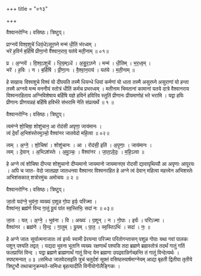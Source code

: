 +++
title = "०१३"

+++


वैश्वानरोग्निः। वसिष्ठः। त्रिष्टुप्।

प्राग्नये॑ विश्व॒शुचे॑ धियं॒धे॑ऽसुर॒घ्ने मन्म॑ धी॒तिं भ॑रध्वम् ।  
भरे॑ ह॒विर्न ब॒र्हिषि॑ प्रीणा॒नो वै॑श्वान॒राय॒ यत॑ये मती॒नाम् ॥ ०१॥

प्र । अ॒ग्नये॑ । वि॒श्व॒ऽशुचे॑ । धि॒य॒म्ऽधे॑ । अ॒सु॒र॒ऽघ्ने । मन्म॑ । धी॒तिम् । भ॒र॒ध्व॒म् ।  
भरे॑ । ह॒विः । न । ब॒र्हिषि॑ । प्री॒णा॒नः । वै॒श्वा॒न॒राय॑ । यत॑ये । म॒ती॒नाम् ॥

हे सखायः विश्वशुचे विश्वं यो दीपयति तस्मै धियन्धे धियां कर्मणां यो धाता तस्मै असुरघ्ने असुराणां यो हन्ता तस्मै अग्नये मन्म मननीयं स्तोत्रं धीतिं कर्मच प्रभरध्वम् । मतीनाम भिमतानां कामानां यतये दात्रे वैश्वानराय विश्वनरहिताय अग्निविशेषाय बर्हिषि यज्ञे हविर्न हविरिव स्तुतिं प्रीणानः प्रीयमाणोहं भरे भरामि । यद्वा हविः प्रीणानः प्रीणयन्नहं बर्हिषि हविर्भरे संभरामि नेति संप्रत्यर्थे ॥ १ ॥

वैश्वानरोग्निः। वसिष्ठः। त्रिष्टुप्।

त्वम॑ग्ने शो॒चिषा॒ शोशु॑चान॒ आ रोद॑सी अपृणा॒ जाय॑मानः ।  
त्वं दे॒वाँ अ॒भिश॑स्तेरमुञ्चो॒ वैश्वा॑नर जातवेदो महि॒त्वा ॥ ०२॥

त्वम् । अ॒ग्ने॒ । शो॒चिषा॑ । शोशु॑चानः । आ । रोद॑सी॒ इति॑ । अ॒पृ॒णाः॒ । जाय॑मानः ।  
त्वम् । दे॒वान् । अ॒भिऽश॑स्तेः । अ॒मु॒ञ्चः॒ । वैश्वा॑नर । जा॒त॒ऽवे॒दः॒ । म॒हि॒ऽत्वा ॥

हे अग्ने त्वं शोचिषा दीप्त्या शोशुचानो दीप्यमानो जायमानो जायमानएव रोदसी द्यावापृथिव्यौ आ अपृणाः आपूरयः । अपि च जात- वेदो जातप्रज्ञ जातधनवा वैश्वानर विश्वनरहित हे अग्ने त्वं देवान् महित्वा महत्त्वेन अभिशस्तेः अभिशंसकात् शत्रोरमुंचः अमोचयः ॥ २ ॥

वैश्वानरोग्निः। वसिष्ठः। त्रिष्टुप्।

जा॒तो यद॑ग्ने॒ भुव॑ना॒ व्यख्यः॑ प॒शून्न गो॒पा इर्यः॒ परि॑ज्मा ।  
वैश्वा॑नर॒ ब्रह्म॑णे विन्द गा॒तुं यू॒यं पा॑त स्व॒स्तिभिः॒ सदा॑ नः ॥ ०३॥

जा॒तः । यत् । अ॒ग्ने॒ । भुव॑ना । वि । अख्यः॑ । प॒शून् । न । गो॒पाः । इर्यः॑ । परि॑ऽज्मा ।  
वैश्वा॑नर । ब्रह्म॑णे । वि॒न्द॒ । गा॒तुम् । यू॒यम् । पा॒त॒ । स्व॒स्तिऽभिः॑ । सदा॑ । नः॒ ॥

हे अग्ने जातः सूर्यात्मनाजातः त्वं इर्य्यः स्वामी प्रेरयन्वा परिज्मा परितोगन्तासन् पशून्न गोपाः यथा गवां पालकः पशून् पश्यति तद्वत् । यद्यदा भुवना भूतानि व्यख्यः रक्षणार्थं पश्यसि तदा ब्रह्मणे ब्रह्मस्तोत्रं तदर्थं गातुं गतिं फलप्राप्तिं विन्द । यद्वा ब्रह्मणे ब्राह्मणार्थं गातुं विन्द येन ब्रह्मणा उपद्रवान्निर्गच्छन्ति तं गातुं विन्देत्यर्थः । स्पष्टमन्यत् ॥ ३ ॥समिधा जातवेदसइति त्रुचं चतुर्दशं सूक्तं वसिष्ठस्यार्षमाग्नेयम् आद्या बृहती द्वितीया तृतीये त्रिष्टुभौ तथाचानुक्रम्यते-समिधा बृहत्यादीति विनीयोगोलैङ्गिकः ।